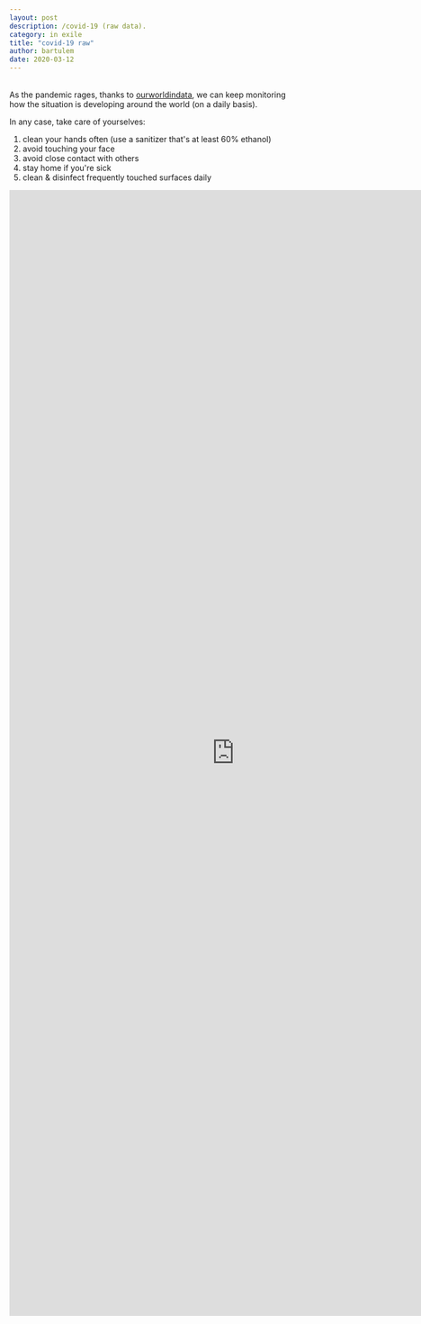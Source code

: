 ```yaml
---
layout: post
description: /covid-19 (raw data).
category: in exile
title: "covid-19 raw"
author: bartulem
date: 2020-03-12
---
```

<br/>
As the pandemic rages, thanks to <a href="https://ourworldindata.org/" target="_blank">ourworldindata</a>, we can keep monitoring how the situation is developing around the world (on a daily basis).

In any case, take care of yourselves:
1. clean your hands often (use a sanitizer that's at least 60% ethanol)
2. avoid touching your face
3. avoid close contact with others
4. stay home if you're sick
5. clean & disinfect frequently touched surfaces daily

<p class="text-center">
  <iframe src="https://chart-studio.plot.ly/~bartulm/20" width="800" height="2000" align="left" frameborder="0" scrolling="no"></iframe>
</p>
